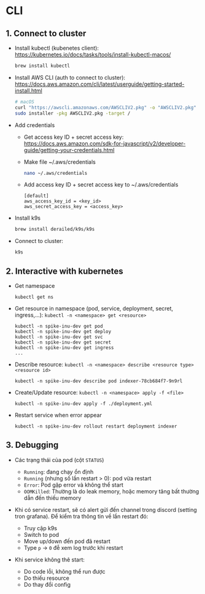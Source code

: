 # CLI

## 1. Connect to cluster

- Install kubectl (kubenetes client): https://kubernetes.io/docs/tasks/tools/install-kubectl-macos/

  ```sh
  brew install kubectl
  ```

- Install AWS CLI (auth to connect to cluster): https://docs.aws.amazon.com/cli/latest/userguide/getting-started-install.html

  ```sh
  # macOS
  curl "https://awscli.amazonaws.com/AWSCLIV2.pkg" -o "AWSCLIV2.pkg"
  sudo installer -pkg AWSCLIV2.pkg -target /
  ```

- Add credentials
  - Get access key ID + secret access key: https://docs.aws.amazon.com/sdk-for-javascript/v2/developer-guide/getting-your-credentials.html
  - Make file ~/.aws/credentials

    ```sh
    nano ~/.aws/credentials
    ```

  - Add access key ID + secret access key to ~/.aws/credentials

    ```
    [default]
    aws_access_key_id = <key_id>
    aws_secret_access_key = <access_key>
    ```


- Install k9s

  ```sh
  brew install derailed/k9s/k9s
  ```

- Connect to cluster:

  ```
  k9s
  ```

## 2. Interactive with kubernetes

- Get namespace

  ```
  kubectl get ns
  ```

- Get resource in namespace (pod, service, deployment, secret, ingress,...): `kubectl -n <namespace> get <resource>`

  ```
  kubectl -n spike-inu-dev get pod
  kubectl -n spike-inu-dev get deploy
  kubectl -n spike-inu-dev get svc
  kubectl -n spike-inu-dev get secret
  kubectl -n spike-inu-dev get ingress
  ...
  ```

- Describe resource: `kubectl -n <namespace> describe <resource type> <resource id>`

  ```
  kubectl -n spike-inu-dev describe pod indexer-78cb684f7-9n9rl
  ```

- Create/Update resource: `kubectl -n <namespace> apply -f <file>`

  ```
  kubectl -n spike-inu-dev apply -f ./deployment.yml
  ```

- Restart service when error appear

  ```
  kubectl -n spike-inu-dev rollout restart deployment indexer
  ```



## 3. Debugging

- Các trạng thái của pod (cột `STATUS`)
  - `Running`: đang chạy ổn định
  - `Running` (nhưng số lần restart > 0): pod vừa restart
  - `Error`: Pod gặp error và không thể start
  - `OOMKilled`: Thường là do leak memory, hoặc memory tăng bất thường dẫn đến thiếu memory

- Khi có service restart, sẽ có alert gửi đến channel trong discord (setting tron grafana). Để kiểm tra thông tin về lần restart đó:
  - Truy cập k9s
  - Switch to pod
  - Move up/down đến pod đã restart
  - Type `p` -> `0` đễ xem log trước khi restart

- Khi service không thê start:
  - Do code lỗi, không thể run được
  - Do thiếu resource
  - Do thay đổi config
